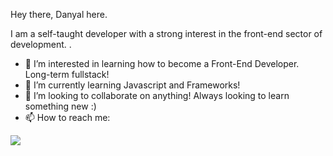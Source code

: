 Hey there, Danyal here.

I am a self-taught developer with a strong interest in the front-end sector of development.
.
- 👀 I’m interested in learning how to become a Front-End Developer. Long-term fullstack!
- 🌱 I’m currently learning Javascript and Frameworks!
- 💞️ I’m looking to collaborate on anything! Always looking to learn something new :)
- 📫 How to reach me: 

<img src="https://github-readme-stats.vercel.app/api?username=imRanDan&&show_icons=true&title_color=ffffff&icon_color=eae8e8&text_color=d32124&bg_color=151515">
